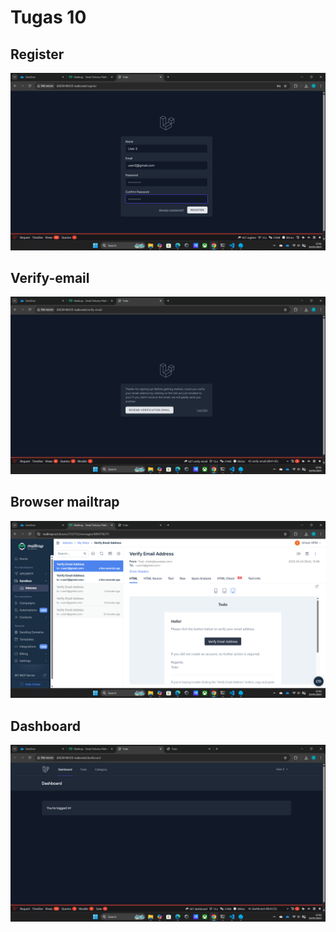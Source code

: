 # Tugas 10

## Register   
![register](screenshoot/tugas10/isidata.png)

## Verify-email   
![Verify-email](screenshoot/tugas10/verifyemail.png)

## Browser mailtrap   
![Browser mailtrap](screenshoot/tugas10/mailtrap.png)

## Dashboard
![Dashboard](screenshoot/tugas10/dasboard.png)
